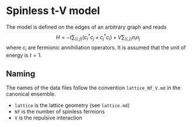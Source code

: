 # Spinless t-V model

The model is defined on the edges of an arbitrary graph and reads
$$H = -t \sum_{\langle i, j \rangle} \left( c^\dagger_i c_j + c^\dagger_j c_i \right) + V \sum_{\langle i, j \rangle} n_i n_j$$
where $c_i$ are fermionic annihiliation operators.
It is assumed that the unit of energy is $t = 1$.

## Naming

The names of the data files follow the convention `lattice_Nf_V.md` in the canonical ensemble.

* `lattice` is the lattice geometry (see `lattice.md`)
* `Nf` is the number of spinless fermions
* `V` is the repulsive interaction
